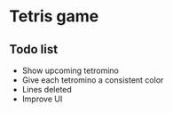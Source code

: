 # Tetris game

## Todo list

- Show upcoming tetromino
- Give each tetromino a consistent color
- Lines deleted
- Improve UI

